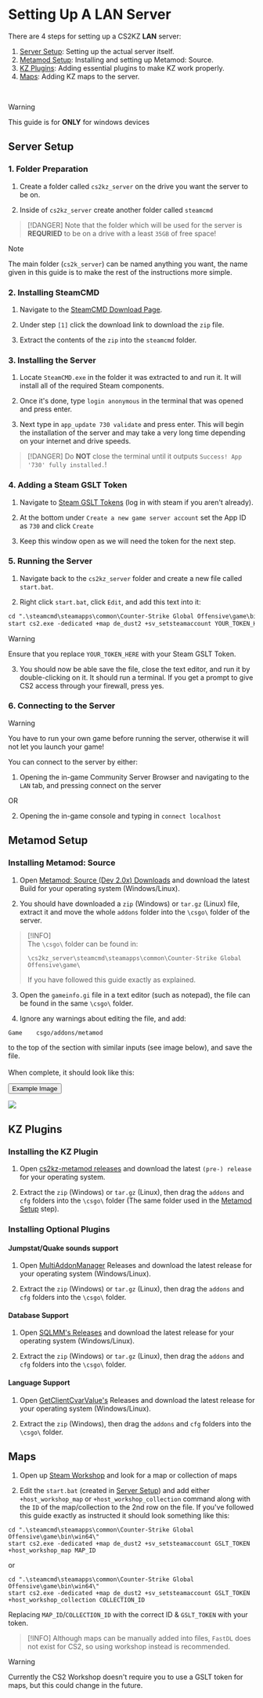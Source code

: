 # Setting Up A LAN Server

There are 4 steps for setting up a CS2KZ **LAN** server:

1. [Server Setup](#server-setup): Setting up the actual server itself.
2. [Metamod Setup](#metamod-setup): Installing and setting up Metamod: Source.
3. [KZ Plugins](#kz-plugins): Adding essential plugins to make KZ work properly.
4. [Maps](#adding-maps): Adding KZ maps to the server.

<br>

> [!WARNING]
> This guide is for **ONLY** for windows devices

## Server Setup

### 1. Folder Preparation

1. Create a folder called ``cs2kz_server`` on the drive you want the server to be on.

2. Inside of ``cs2kz_server`` create another folder called ``steamcmd``

>[!DANGER]
> Note that the folder which will be used for the server is **REQURIED** to be on a drive with a least
> ``35GB`` of free space!

>[!NOTE]
> The main folder (``cs2k_server``) can be named anything you want, the name given in this guide is to make the rest of the
> instructions more simple.

### 2. Installing SteamCMD

1. Navigate to the [SteamCMD Download Page](https://developer.valvesoftware.com/wiki/SteamCMD#Downloading_SteamCMD).

2. Under step ``[1]`` click the download link to download the ``zip`` file.

3. Extract the contents of the ``zip`` into the ``steamcmd`` folder.



### 3. Installing the Server

1. Locate ``SteamCMD.exe`` in the folder it was extracted to and run it. It will install all of the required Steam components.

2. Once it's done, type ``login anonymous`` in the terminal that was opened and press enter.

3. Next type in ``app_update 730 validate`` and press enter. This will begin the installation of the server and may take a very long time
depending on your internet and drive speeds.

>[!DANGER]
> Do **NOT** close the terminal until it outputs ``Success! App '730' fully installed.``!

### 4. Adding a Steam GSLT Token

1. Navigate to [Steam GSLT Tokens](https://steamcommunity.com/dev/managegameservers) (log in with steam if you aren't already).

2. At the bottom under `Create a new game server account` set the App ID as ``730`` and click ``Create``

3. Keep this window open as we will need the token for the next step.

### 5. Running the Server

1. Navigate back to the ``cs2kz_server`` folder and create a new file called ``start.bat``.

2. Right click ``start.bat``, click ``Edit``, and add this text into it:

```txt
cd ".\steamcmd\steamapps\common\Counter-Strike Global Offensive\game\bin\win64\"
start cs2.exe -dedicated +map de_dust2 +sv_setsteamaccount YOUR_TOKEN_HERE
```
> [!WARNING]
> Ensure that you replace ``YOUR_TOKEN_HERE`` with your Steam GSLT Token.

3. You should now be able save the file, close the text editor, and run it by double-clicking on it. It should run a terminal.
If you get a prompt to give CS2 access through your firewall, press yes.

### 6. Connecting to the Server

> [!WARNING]
> You have to run your own game before running the server, otherwise it will not let you launch your game!

You can connect to the server by either:

1. Opening the in-game Community Server Browser and navigating to the ``LAN`` tab, and pressing connect on the server

OR

2. Opening the in-game console and typing in ``connect localhost``

## Metamod Setup

### Installing Metamod: Source

1. Open [Metamod: Source (Dev 2.0x) Downloads](https://www.sourcemm.net/downloads.php/?branch=master) and download the
latest Build for your operating system (Windows/Linux).

2. You should have downloaded a ``zip`` (Windows) or ``tar.gz`` (Linux) file, extract it and move the whole ``addons`` folder into 
the ``\csgo\`` folder of the server.

> [!INFO]  
> The `\csgo\` folder can be found in:
> ```FilePath
> \cs2kz_server\steamcmd\steamapps\common\Counter-Strike Global Offensive\game\
>```
> If you have followed this guide exactly as explained.

3. Open the ``gameinfo.gi`` file in a text editor (such as notepad), the file can be found in the same ``\csgo\`` folder.

4. Ignore any warnings about editing the file, and add:
```txt
Game    csgo/addons/metamod
```
to the top of the section with similar inputs (see image below), and save the file.<br><br>
When complete, it should look like this:

<button onclick="document.getElementById('gameinfo-image').classList.toggle('shown')" class='gameinfoButton'>Example Image</button>

<img id="gameinfo-image" class='hidden' src="/images/gameinfo.png">

## KZ Plugins

### Installing the KZ Plugin

1. Open [cs2kz-metamod releases](https://github.com/KZGlobalTeam/cs2kz-metamod/releases) and download the latest ``(pre-) release`` for your operating system.

2. Extract the ``zip`` (Windows) or ``tar.gz`` (Linux), then drag the ``addons`` and ``cfg`` folders into the ``\csgo\`` folder (The same folder used in the [Metamod Setup](#metamod-setup) step).

### Installing Optional Plugins

#### Jumpstat/Quake sounds support

1. Open [MultiAddonManager](https://github.com/Source2ZE/MultiAddonManager/releases) Releases and download the latest release for your operating system (Windows/Linux).

2. Extract the ``zip`` (Windows) or ``tar.gz`` (Linux), then drag the ``addons`` and ``cfg`` folders into the ``\csgo\`` folder.

#### Database Support

1. Open [SQLMM's Releases](https://github.com/zer0k-z/sql_mm/releases) and download the latest release for your operating system (Windows/Linux).

2. Extract the ``zip`` (Windows) or ``tar.gz`` (Linux), then drag the ``addons`` and ``cfg`` folders into the ``\csgo\`` folder.

#### Language Support

1. Open [GetClientCvarValue's](https://github.com/komashchenko/ClientCvarValue/releases) Releases and download the latest release for your operating system (Windows/Linux).

2. Extract the ``zip`` (Windows), then drag the ``addons`` and ``cfg`` folders into the ``\csgo\`` folder.

## Maps

1. Open up [Steam Workshop](https://steamcommunity.com/workshop/browse/?appid=730&searchtext=kz_) and look for a map or collection of maps

2. Edit the ``start.bat`` (created in [Server Setup](#server-setup)) and add either ``+host_workshop_map`` or ``+host_workshop_collection`` command along with the
``ID`` of the map/collection to the 2nd row on the file. If you've followed this guide exactly as instructed it should look something like this:

```AddingMap
cd ".\steamcmd\steamapps\common\Counter-Strike Global Offensive\game\bin\win64\"
start cs2.exe -dedicated +map de_dust2 +sv_setsteamaccount GSLT_TOKEN +host_workshop_map MAP_ID
```

or

```AddingCollection
cd ".\steamcmd\steamapps\common\Counter-Strike Global Offensive\game\bin\win64\"
start cs2.exe -dedicated +map de_dust2 +sv_setsteamaccount GSLT_TOKEN +host_workshop_collection COLLECTION_ID
```

Replacing ``MAP_ID``/``COLLECTION_ID`` with the correct ID & ``GSLT_TOKEN`` with your token.

> [!INFO]
> Although maps can be manually added into files, ``FastDL`` does not exist for CS2, so using workshop instead is recommended.

> [!WARNING]
> Currently the CS2 Workshop doesn't require you to use a GSLT token for maps, but this could change in the future.
